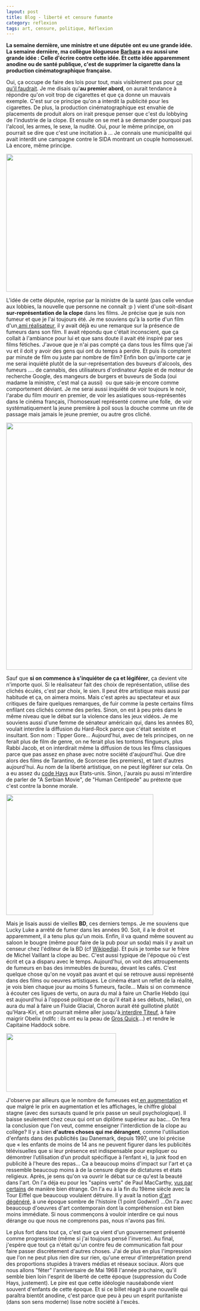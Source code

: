 ```yaml
---
layout: post
title: Blog - liberté et censure fumante
category: reflexion
tags: art, censure, politique, Réflexion
---
```

**La semaine dernière, une ministre et une députée ont eu une grande idée. La semaine dernière, ma collègue blogueuse <a href="https://lireditelle.wordpress.com/2017/11/19/ca-menerve-trois-fois-cette-semaine/">Barbara</a> a eu aussi une grande idée : Celle d'écrire contre cette idée. Et cette idée apparemment anodine ou de santé publique, c'est de supprimer la cigarette dans la production cinématographique française.**

Oui, ça occupe de faire des lois pour tout, mais visiblement pas pour <a href="https://cheziceman.wordpress.com/2017/11/04/blog-des-dangers-du-net/">ce qu'il faudrait</a>. Je me disais qu'**au premier abord**, on aurait tendance à répondre qu'on voit trop de cigarettes et que ça donne un mauvais exemple. C'est sur ce principe qu'on a interdit la publicité pour les cigarettes. De plus, la production cinématographique est envahie de placements de produit alors on irait presque penser que c'est du lobbying de l'industrie de la clope. Et ensuite on se met à se demander pourquoi pas l'alcool, les armes, le sexe, la nudité. Oui, pour le même principe, on pourrait se dire que c'est une incitation à ... Je connais une municipalité qui avait interdit une campagne contre le SIDA montrant un couple homosexuel. Là encore, même principe.

<img class="aligncenter wp-image-21621 size-full" src="https://cheziceman.files.wordpress.com/2017/11/sidainterdit.gif" alt="" width="500" height="370">

L'idée de cette députée, reprise par la ministre de la santé (pas celle vendue aux lobbies, la nouvelle que personne ne connaît :p ) vient d'une soit-disant **sur-représentation de la clope** dans les films. Je précise que je suis non fumeur et que je l'ai toujours été. Je me souviens qu'à la sortie d'un film d'un<a href="https://cheziceman.wordpress.com/2012/03/30/a-l-f-le-film-interview-du-realisateur/"> ami réalisateur</a>, il y avait déjà eu une remarque sur la présence de fumeurs dans son film. Il avait répondu que c'était inconscient, que ça collait à l'ambiance pour lui et que sans doute il avait été inspiré par ses films fétiches. J'avoue que je n'ai pas compté ça dans tous les films que j'ai vu et il doit y avoir des gens qui ont du temps à perdre. Et puis ils comptent par minute de film ou juste par nombre de film? Enfin bon qu'importe car je me serai inquiété plutôt de la sur-représentation des buveurs d'alcools, des fumeurs .... de cannabis, des utilisateurs d'ordinateur Apple et de moteur de recherche Google, des mangeurs de burgers et buveurs de Soda (oui madame la ministre, c'est mal ça aussi)&nbsp; ou que sais-je encore comme comportement déviant. Je me serai aussi inquiété de voir toujours le noir, l'arabe du film mourir en premier, de voir les asiatiques sous-représentés dans le cinéma français, l'homosexuel représenté comme une folle,&nbsp; de voir systématiquement la jeune première à poil sous la douche comme un rite de passage mais jamais le jeune premier, ou autre gros cliché.

<img class="aligncenter size-full wp-image-21623" src="https://cheziceman.files.wordpress.com/2017/11/bebelfume.jpg" alt="" width="500" height="663">

Sauf que **si on commence à s'inquiéter de ça et légiférer**, ça devient vite n'importe quoi. Si le réalisateur fait des choix de représentation, utilise des clichés éculés, c'est par choix, le sien. Il peut être artistique mais aussi par habitude et ça, on aimera moins. Mais c'est après au spectateur et aux critiques de faire quelques remarques, de fuir comme la peste certains films enfilant ces clichés comme des perles. Sinon, on est à peu près dans le même niveau que le débat sur la violence dans les jeux vidéos. Je me souviens aussi d'une femme de sénateur américain qui, dans les années 80, voulait interdire la diffusion du Hard-Rock parce que c'était sexiste et insultant. Son nom : Tipper Gore... Aujourd'hui, avec de tels principes, on ne ferait plus de film de genre, on ne ferait plus les tontons flingueurs, plus Rabbi Jacob, et on interdirait même la diffusion de tous les films classiques parce que pas assez en phase avec notre société d'aujourd'hui. Que dire alors des films de Tarantino, de Scorcese (les premiers), et tant d'autres aujourd'hui. Au nom de la liberté artistique, on ne peut légiférer sur cela. On a eu assez du <a href="https://en.wikipedia.org/wiki/Motion_Picture_Production_Code">code Hays</a> aux Etats-unis. Sinon, j'aurais pu aussi m'interdire de parler de "A Serbian Movie", de "Human Centipede" au prétexte que c'est contre la bonne morale.

<img class="aligncenter size-full wp-image-21624" src="https://cheziceman.files.wordpress.com/2017/11/luckyluke.png" alt="" width="395" height="324">

Mais je lisais aussi de vieilles **BD**, ces derniers temps. Je me souviens que Lucky Luke a arrété de fumer dans les années 90. Soit, il a le droit et apparemment, il a tenu plus qu'un mois. Enfin, il va quand même souvent au saloon le bougre (même pour faire de la pub pour un soda) mais il y avait un censeur chez l'éditeur de la BD (cf <a href="https://fr.wikipedia.org/wiki/Lucky_Luke">Wikipedia</a>). Et puis je tombe sur le frère de Michel Vaillant la clope au bec. C'est aussi typique de l'époque où c'est écrit et ça a disparu avec le temps. Aujourd'hui, on voit des attroupements de fumeurs en bas des immeubles de bureau, devant les cafés. C'est quelque chose qu'on ne voyait pas avant et qui se retrouve aussi représenté dans des films ou oeuvres artistiques. Le cinéma étant un reflet de la réalité, je vois bien chaque jour au moins 5 fumeurs, facile... Mais si on commence à écouter ces ligues de vertu, on aura du mal à faire un Charlie Hebdo (qui est aujourd'hui à l'opposé politique de ce qu'il était à ses débuts, hélas), on aura du mal à faire un Fluide Glacial, Choron aurait été guillotiné plutôt qu'Hara-Kiri, et on pourrait même aller jusqu'à<a href="http://bd-city.bb-fr.com/t93-titeuf-censure"> interdire Titeuf</a>, à faire maigrir Obelix (ndlfc : ils ont eu la peau de <a href="http://retourdansleseighties.blogspot.fr/2012/07/groquik.html">Gros Quick</a>...) et rendre le Capitaine Haddock sobre.

<img class="aligncenter size-full" src="https://www.fedecardio.org/sites/default/files/image_article/Annexes-1-CP-femme-tabac.png" width="295" height="157">

J'observe par ailleurs que le nombre de fumeuses est<a href="https://www.fedecardio.org/La-Federation-Francaise-de-Cardiologie/Presse/en-30-ansles-deces-lies-au-tabac-chez-les-femmes-sont-x7"> en augmentation</a> et que malgré le prix en augmentation et les affichages, le chiffre global stagne (avec des sursauts quand le prix passe un seuil psychologique). Il baisse seulement chez ceux qui ont un diplôme supérieur au bac... On fera la conclusion que l'on veut, comme enseigner l'interdiction de la clope au collège? Il y a bien **d'autres choses qui me dérangent**, comme l'utilisation d'enfants dans des publicités (au Danemark, depuis 1997, une loi précise que « les enfants de moins de 14 ans ne peuvent figurer dans les publicités télévisuelles que si leur présence est indispensable pour expliquer ou démontrer l’utilisation d’un produit spécifique à l’enfant »), la junk food en publicité à l'heure des repas... Ca a beaucoup moins d'impact sur l'art et ça ressemble beaucoup moins à de la censure digne de dictatures et états religieux. Après, je sens qu'on va ouvrir le débat sur ce qu'est la beauté dans l'art. On l'a déja eu pour les "sapins verts" de Paul MacCarthy, <a href="http://next.liberation.fr/culture/2014/10/18/le-plug-anal-gonflable-de-la-place-vendome-saccage-dans-la-nuit_1124593">vus par certains</a> de manière bien étrange. On l'a eu à la fin du 19ème siècle avec la Tour Eiffel que beaucoup voulaient détruire. Il y avait la notion <a href="https://fr.wikipedia.org/wiki/Art_dégénéré">d'art dégénéré</a>, à une époque sombre de l'histoire (1 point Godwin!) ...On l'a avec beaucoup d'oeuvres d'art contemporain dont la compréhension est bien moins immédiate. Si nous commençons à vouloir interdire ce qui nous dérange ou que nous ne comprenons pas, nous n'avons pas fini.

Le plus fort dans tout ça, c'est que ça vient d'un gouvernement présenté comme progressiste (même si j'ai toujours pensé l'inverse). Au final, j'espère que tout ça n'était qu'un contre feu de communication fait pour faire passer discrètement d'autres choses. J'ai de plus en plus l'impression que l'on ne peut plus rien dire sur rien, qu'une erreur d'interprétation prend des proportions stupides à travers médias et réseaux sociaux. Alors que nous allons "fêter" l'anniversaire de Mai 1968 l'année prochaine, qu'il semble bien loin l'esprit de liberté de cette époque (suppression du Code Hays, justement). Le pire est que cette idéologie nauséabonde vient souvent d'enfants de cette époque. Et si ce billet réagit à une nouvelle qui paraîtra bientôt anodine, c'est parce que peu à peu un esprit puritaniste (dans son sens moderne) lisse notre société à l'excès.
